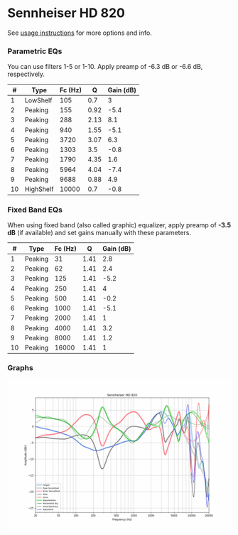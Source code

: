 # Sennheiser HD 820
See [usage instructions](https://github.com/jaakkopasanen/AutoEq#usage) for more options and info.

### Parametric EQs
You can use filters 1-5 or 1-10. Apply preamp of -6.3 dB or -6.6 dB, respectively.

|   # | Type      |   Fc (Hz) |    Q |   Gain (dB) |
|-----|-----------|-----------|------|-------------|
|   1 | LowShelf  |       105 | 0.7  |         3   |
|   2 | Peaking   |       155 | 0.92 |        -5.4 |
|   3 | Peaking   |       288 | 2.13 |         8.1 |
|   4 | Peaking   |       940 | 1.55 |        -5.1 |
|   5 | Peaking   |      3720 | 3.07 |         6.3 |
|   6 | Peaking   |      1303 | 3.5  |        -0.8 |
|   7 | Peaking   |      1790 | 4.35 |         1.6 |
|   8 | Peaking   |      5964 | 4.04 |        -7.4 |
|   9 | Peaking   |      9688 | 0.88 |         4.9 |
|  10 | HighShelf |     10000 | 0.7  |        -0.8 |

### Fixed Band EQs
When using fixed band (also called graphic) equalizer, apply preamp of **-3.5 dB** (if available) and set gains manually with these parameters.

|   # | Type    |   Fc (Hz) |    Q |   Gain (dB) |
|-----|---------|-----------|------|-------------|
|   1 | Peaking |        31 | 1.41 |         2.8 |
|   2 | Peaking |        62 | 1.41 |         2.4 |
|   3 | Peaking |       125 | 1.41 |        -5.2 |
|   4 | Peaking |       250 | 1.41 |         4   |
|   5 | Peaking |       500 | 1.41 |        -0.2 |
|   6 | Peaking |      1000 | 1.41 |        -5.1 |
|   7 | Peaking |      2000 | 1.41 |         1   |
|   8 | Peaking |      4000 | 1.41 |         3.2 |
|   9 | Peaking |      8000 | 1.41 |         1.2 |
|  10 | Peaking |     16000 | 1.41 |         1   |

### Graphs
![](./Sennheiser%20HD%20820.png)

